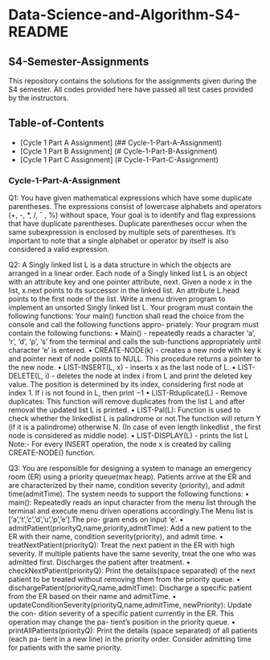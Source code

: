 # Data-Science-and-Algorithm-S4-README

## S4-Semester-Assignments
This repository contains the solutions for the assignments given during the S4 semester. All codes provided here have passed all test cases provided by the instructors.

## Table-of-Contents
* [Cycle 1 Part A Assignment] (## Cycle-1-Part-A-Assignment)
* [Cycle 1 Part B Assignment] (# Cycle-1-Part-B-Assignment)
* [Cycle 1 Part C Assignment] (# Cycle-1-Part-C-Assignment)

### Cycle-1-Part-A-Assignment

Q1: You have given mathematical expressions which have some duplicate parentheses. The expressions
consist of lowercase alphabets and operators (+, -, *, /, ˆ , %) without space, Your goal is to
identify and flag expressions that have duplicate parentheses. Duplicate parentheses occur when 
the same subexpression is enclosed by multiple sets of parentheses. It’s important to note that a
single alphabet or operator by itself is also considered a valid expression.

Q2: A Singly linked list L is a data structure in which the objects are arranged in a linear order.
Each node of a Singly linked list L is an object with an attribute key and one pointer attribute,
next. Given a node x in the list, x.next points to its successor in the linked list. An attribute
L.head points to the first node of the list.
Write a menu driven program to implement an unsorted Singly linked list L. Your program
must contain the following functions:
Your main() function shall read the choice from the console and call the following functions appro-
priately: Your program must contain the following functions:
• Main() - repeatedly reads a character ‘a’, ‘r’, ‘d’, ‘p’, ‘s’ from the terminal and calls the
sub-functions appropriately until character ‘e’ is entered.
• CREATE-NODE(k) - creates a new node with key k and pointer next of node points to
NULL. This procedure returns a pointer to the new node.
• LIST-INSERT(L, x) - inserts x as the last node of L.
• LIST-DELETE(L, i) - deletes the node at index i from L and print the deleted key value.
The position is determined by its index, considering first node at index 1. If i is not found in
L, then print −1
• LIST-Rduplicate(L) - Remove duplicates: This function will remove duplicates from the
list L and after removal the updated list L is printed.
• LIST-Pal(L): Function is used to check whether the linkedlist L is palindrome or not.The
function will return Y (if it is a palindrome) otherwise N.
(In case of even length linkedlist , the first node is considered as middle node).
• LIST-DISPLAY(L) - prints the list L
Note:- For every INSERT operation, the node x is created by calling CREATE-NODE() function.

Q3: You are responsible for designing a system to manage an emergency room (ER) using a priority
queue(max heap). Patients arrive at the ER and are characterized by their name, condition
severity (priority), and admit time(admitTime). The system needs to support the following
functions:
• main(): Repeatedly reads an input character from the menu list through the terminal and
execute menu driven operations accordingly.The Menu list is [‘a’,’t’,’c’,’d’,’u’,’p’,’e’].The pro-
gram ends on input ‘e’.
• admitPatient(priorityQ,name,priority,admitTime): Add a new patient to the ER with
their name, condition severity(priority), and admit time.
• treatNextPatient(priorityQ): Treat the next patient in the ER with high severity. If
multiple patients have the same severity, treat the one who was admitted first. Discharges
the patient after treatment.
• checkNextPatient(priorityQ): Print the details(space separated) of the next patient to be
treated without removing them from the priority queue.
• dischargePatient(priorityQ,name,admitTime): Discharge a specific patient from the
ER based on their name and admitTime.
• updateConditionSeverity(priorityQ,name,admitTime, newPriority): Update the con-
dition severity of a specific patient currently in the ER. This operation may change the pa-
tient’s position in the priority queue.
• printAllPatients(priorityQ): Print the details (space separated) of all patients (each pa-
tient in a new line) in the priority order. Consider admitting time for patients with the same
priority.
